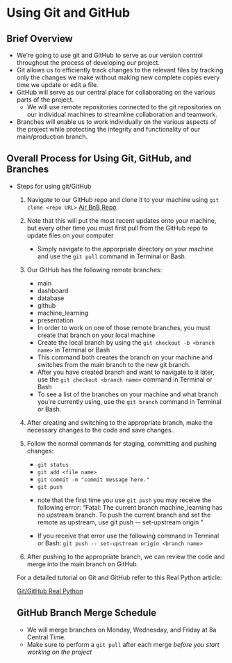 # Using Git and GitHub

## Brief Overview

- We're going to use git and GitHub to serve as our version control throughout the process of developing our project. 
- Git allows us to efficiently track changes to the relevant files by tracking only the changes we make without making new complete copies every time we update or edit a file.
- GitHub will serve as our central place for collaborating on the various parts of the project. 
	- We will use remote repositories connected to the git repositories on our individual machines to streamline collaboration and teamwork.
- Branches will enable us to work individually on the various aspects of the project while protecting the integrity and functionality of our main/production branch.

## Overall Process for Using Git, GitHub, and Branches

- Steps for using git/GitHub
	1. Navigate to our GitHub repo and clone it to your machine using `git clone <repo URL>`
	[Air BnB Repo](https://github.com/jwcomp4/airbnb_rental)

	2. Note that this will put the most recent updates onto your machine, but every other time you must first pull from the GitHub repo to update files on your computer
		- Simply navigate to the apporpriate directory on your machine and use the `git pull` command in Terminal or Bash.

	3. Our GitHub has the following remote branches:
		- main
		- dashboard
		- database
		- github
		- machine_learning
		- presentation 

		* In order to work on one of those remote branches, you must create that branch on your local machine
		* Create the local branch by using the `git checkout -b <branch name>` in Terminal or Bash
		* This command both creates the branch on your machine and switches from the main branch to the new git branch.
		* After you have created branch and want to navigate to it later, use the `git checkout <branch name>` command in Terminal or Bash
		* To see a list of the branches on your machine and what branch you're currently using, use the `git branch` command in Terminal or Bash.

	4. After creating and switching to the appropriate branch, make the necessary changes to the code and save changes. 

	5. Follow the normal commands for staging, committing and pushing changes:
		- `git status`
		- `git add <file name>`
		- `git commit -m "commit message here."`
		- `git push`

		* note that the first time you use `git push` you may receive the following error: “Fatal: The current branch machine_learning has no upstream branch. To push the current branch and set the remote as upstream, use git push -- set-upstream origin <branch name>”

		* If you receive that error use the following command in Terminal or Bash: `git push -- set-upstream origin <branch name>`

	6. After pushing to the appropriate branch, we can review the code and merge into the main branch on GitHub.

	For a detailed tutorial on Git and GitHub refer to this Real Python article:

	[Git/GitHub Real Python](https://realpython.com/python-git-github-intro/)

	## GitHub Branch Merge Schedule

	- We will merge branches on Monday, Wednesday, and Friday at 8a Central Time.
	- Make sure to perform a `git pull` after each merge *before you start working on the project*